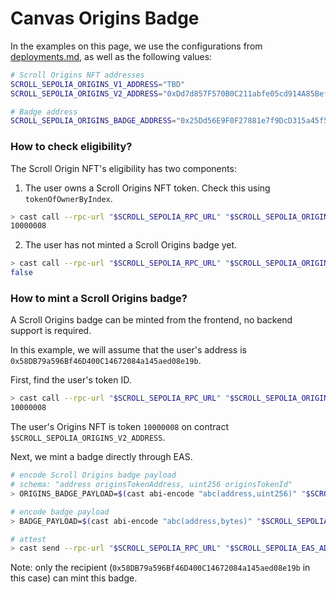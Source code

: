 # Canvas Origins Badge

In the examples on this page, we use the configurations from [deployments.md](./deployments.md), as well as the following values:

```bash
# Scroll Origins NFT addresses
SCROLL_SEPOLIA_ORIGINS_V1_ADDRESS="TBD"
SCROLL_SEPOLIA_ORIGINS_V2_ADDRESS="0xDd7d857F570B0C211abfe05cd914A85BefEC2464"

# Badge address
SCROLL_SEPOLIA_ORIGINS_BADGE_ADDRESS="0x25Dd56E9F0F27881e7f9DcD315a45f5a41ef42b2"
```


### How to check eligibility?

The Scroll Origin NFT's eligibility has two components:

1. The user owns a Scroll Origins NFT token. Check this using `tokenOfOwnerByIndex`.

```bash
> cast call --rpc-url "$SCROLL_SEPOLIA_RPC_URL" "$SCROLL_SEPOLIA_ORIGINS_V2_ADDRESS" "tokenOfOwnerByIndex(address,uint256)(uint256)" 0x58DB79a596Bf46D400C14672084a145aed08e19b 0
10000008
```

2. The user has not minted a Scroll Origins badge yet.

```bash
> cast call --rpc-url "$SCROLL_SEPOLIA_RPC_URL" "$SCROLL_SEPOLIA_ORIGINS_BADGE_ADDRESS" "hasBadge(address)(bool)" "0xF138EdC6038C237e94450bcc9a7085a7b213cAf0"
false
```


### How to mint a Scroll Origins badge?

A Scroll Origins badge can be minted from the frontend, no backend support is required.

In this example, we will assume that the user's address is `0x58DB79a596Bf46D400C14672084a145aed08e19b`.

First, find the user's token ID.

```bash
> cast call --rpc-url "$SCROLL_SEPOLIA_RPC_URL" "$SCROLL_SEPOLIA_ORIGINS_V2_ADDRESS" "tokenOfOwnerByIndex(address,uint256)(uint256)" 0x58DB79a596Bf46D400C14672084a145aed08e19b 0
10000008
```

The user's Origins NFT is token `10000008` on contract `$SCROLL_SEPOLIA_ORIGINS_V2_ADDRESS`.

Next, we mint a badge directly through EAS.

```bash
# encode Scroll Origins badge payload
# schema: "address originsTokenAddress, uint256 originsTokenId"
> ORIGINS_BADGE_PAYLOAD=$(cast abi-encode "abc(address,uint256)" "$SCROLL_SEPOLIA_ORIGINS_V2_ADDRESS" "10000008")

# encode badge payload
> BADGE_PAYLOAD=$(cast abi-encode "abc(address,bytes)" "$SCROLL_SEPOLIA_ORIGINS_BADGE_ADDRESS" "$ORIGINS_BADGE_PAYLOAD")

# attest
> cast send --rpc-url "$SCROLL_SEPOLIA_RPC_URL" "$SCROLL_SEPOLIA_EAS_ADDRESS" "attest((bytes32,(address,uint64,bool,bytes32,bytes,uint256)))" "($SCROLL_SEPOLIA_BADGE_SCHEMA,(0x58DB79a596Bf46D400C14672084a145aed08e19b,0,false,0x0000000000000000000000000000000000000000000000000000000000000000,$BADGE_PAYLOAD,0))" --private-key "$SCROLL_SEPOLIA_PRIVATE_KEY"
```

Note: only the recipient (`0x58DB79a596Bf46D400C14672084a145aed08e19b` in this case) can mint this badge.

